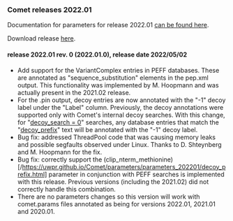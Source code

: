 ### Comet releases 2022.01

Documentation for parameters for release 2022.01 [can be found here](/Comet/parameters/parameters_202201/).

Download release [here](https://github.com/UWPR/Comet/releases/tag/v2022.01.0).

#### release 2022.01 rev. 0 (2022.01.0), release date 2022/05/02
- Add support for the VariantComplex entries in PEFF databases.
  These are annotated as "sequence_substitution" elements in the pep.xml
  output.  This functionality was implemented by M. Hoopmann and was actually
  present in the 2021.02 release.
- For the .pin output, decoy entries are now annotated with the "-1" decoy label
  under the "Label" column.  Previously, the decoy annotations were supported
  only with Comet's internal decoy searches. With this change, for
  "[decoy_search = 0](/Comet/parameters/parameters_202201/decoy_search.html)"
  searches,  any database entries that match the
  "[decoy_prefix](/Comet/parameters/parameters_202201/decoy_prefix.html)"
  text will be annotated with the "-1" decoy label.
- Bug fix:  addressed ThreadPool code that was causing memory leaks and possible
  segfaults observed under Linux.  Thanks to D. Shteynberg and M. Hoopmann for
  the fix.
- Bug fix:  correctly support the
  (clip_nterm_methionine)[/https://uwpr.github.io/Comet/parameters/parameters_202201/decoy_prefix.html]
  parameter in conjunction with PEFF searches is implemented with this release.
  Previous versions (including the 2021.02) did not correctly handle this combination.
- There are no parameters changes so this version will work with comet.params
  files annotated as being for versions 2022.01, 2021.01 and 2020.01.

